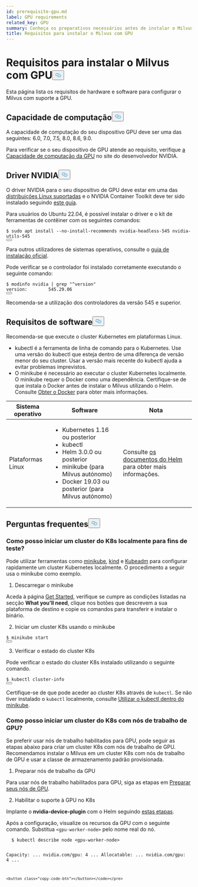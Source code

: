 ```yaml
---
id: prerequisite-gpu.md
label: GPU requirements
related_key: GPU
summary: Conheça os preparativos necessários antes de instalar o Milvus com GPU.
title: Requisitos para instalar o Milvus com GPU
---
```

<h1 id="Requirements-for-Installing-Milvus-with-GPU" class="common-anchor-header">Requisitos para instalar o Milvus com GPU<button data-href="#Requirements-for-Installing-Milvus-with-GPU" class="anchor-icon" translate="no">
      <svg translate="no"
        aria-hidden="true"
        focusable="false"
        height="20"
        version="1.1"
        viewBox="0 0 16 16"
        width="16"
      >
        <path
          fill="#0092E4"
          fill-rule="evenodd"
          d="M4 9h1v1H4c-1.5 0-3-1.69-3-3.5S2.55 3 4 3h4c1.45 0 3 1.69 3 3.5 0 1.41-.91 2.72-2 3.25V8.59c.58-.45 1-1.27 1-2.09C10 5.22 8.98 4 8 4H4c-.98 0-2 1.22-2 2.5S3 9 4 9zm9-3h-1v1h1c1 0 2 1.22 2 2.5S13.98 12 13 12H9c-.98 0-2-1.22-2-2.5 0-.83.42-1.64 1-2.09V6.25c-1.09.53-2 1.84-2 3.25C6 11.31 7.55 13 9 13h4c1.45 0 3-1.69 3-3.5S14.5 6 13 6z"
        ></path>
      </svg>
    </button></h1><p>Esta página lista os requisitos de hardware e software para configurar o Milvus com suporte a GPU.</p>
<h2 id="Compute-capability" class="common-anchor-header">Capacidade de computação<button data-href="#Compute-capability" class="anchor-icon" translate="no">
      <svg translate="no"
        aria-hidden="true"
        focusable="false"
        height="20"
        version="1.1"
        viewBox="0 0 16 16"
        width="16"
      >
        <path
          fill="#0092E4"
          fill-rule="evenodd"
          d="M4 9h1v1H4c-1.5 0-3-1.69-3-3.5S2.55 3 4 3h4c1.45 0 3 1.69 3 3.5 0 1.41-.91 2.72-2 3.25V8.59c.58-.45 1-1.27 1-2.09C10 5.22 8.98 4 8 4H4c-.98 0-2 1.22-2 2.5S3 9 4 9zm9-3h-1v1h1c1 0 2 1.22 2 2.5S13.98 12 13 12H9c-.98 0-2-1.22-2-2.5 0-.83.42-1.64 1-2.09V6.25c-1.09.53-2 1.84-2 3.25C6 11.31 7.55 13 9 13h4c1.45 0 3-1.69 3-3.5S14.5 6 13 6z"
        ></path>
      </svg>
    </button></h2><p>A capacidade de computação do seu dispositivo GPU deve ser uma das seguintes: 6.0, 7.0, 7.5, 8.0, 8.6, 9.0.</p>
<p>Para verificar se o seu dispositivo de GPU atende ao requisito, verifique <a href="https://developer.nvidia.com/cuda-gpus">a Capacidade de computação da GPU</a> no site do desenvolvedor NVIDIA.</p>
<h2 id="NVIDIA-driver" class="common-anchor-header">Driver NVIDIA<button data-href="#NVIDIA-driver" class="anchor-icon" translate="no">
      <svg translate="no"
        aria-hidden="true"
        focusable="false"
        height="20"
        version="1.1"
        viewBox="0 0 16 16"
        width="16"
      >
        <path
          fill="#0092E4"
          fill-rule="evenodd"
          d="M4 9h1v1H4c-1.5 0-3-1.69-3-3.5S2.55 3 4 3h4c1.45 0 3 1.69 3 3.5 0 1.41-.91 2.72-2 3.25V8.59c.58-.45 1-1.27 1-2.09C10 5.22 8.98 4 8 4H4c-.98 0-2 1.22-2 2.5S3 9 4 9zm9-3h-1v1h1c1 0 2 1.22 2 2.5S13.98 12 13 12H9c-.98 0-2-1.22-2-2.5 0-.83.42-1.64 1-2.09V6.25c-1.09.53-2 1.84-2 3.25C6 11.31 7.55 13 9 13h4c1.45 0 3-1.69 3-3.5S14.5 6 13 6z"
        ></path>
      </svg>
    </button></h2><p>O driver NVIDIA para o seu dispositivo de GPU deve estar em uma das <a href="https://docs.nvidia.com/datacenter/cloud-native/container-toolkit/latest/install-guide.html#linux-distributions">distribuições Linux suportadas</a> e o NVIDIA Container Toolkit deve ter sido instalado seguindo <a href="https://docs.nvidia.com/datacenter/cloud-native/container-toolkit/latest/install-guide.html">este guia</a>.</p>
<p>Para usuários do Ubuntu 22.04, é possível instalar o driver e o kit de ferramentas de contêiner com os seguintes comandos:</p>
<pre><code translate="no" class="language-shell"><span class="hljs-meta prompt_">$ </span><span class="language-bash"><span class="hljs-built_in">sudo</span> apt install --no-install-recommends nvidia-headless-545 nvidia-utils-545</span>
<button class="copy-code-btn"></button></code></pre>
<p>Para outros utilizadores de sistemas operativos, consulte o <a href="https://docs.nvidia.com/datacenter/cloud-native/container-toolkit/install-guide.html#installing-on-ubuntu-and-debian">guia de instalação oficial</a>.</p>
<p>Pode verificar se o controlador foi instalado corretamente executando o seguinte comando:</p>
<pre><code translate="no" class="language-shell"><span class="hljs-meta prompt_">$ </span><span class="language-bash">modinfo nvidia | grep <span class="hljs-string">&quot;^version&quot;</span></span>
version:        545.29.06
<button class="copy-code-btn"></button></code></pre>
<p>Recomenda-se a utilização dos controladores da versão 545 e superior.</p>
<h2 id="Software-requirements" class="common-anchor-header">Requisitos de software<button data-href="#Software-requirements" class="anchor-icon" translate="no">
      <svg translate="no"
        aria-hidden="true"
        focusable="false"
        height="20"
        version="1.1"
        viewBox="0 0 16 16"
        width="16"
      >
        <path
          fill="#0092E4"
          fill-rule="evenodd"
          d="M4 9h1v1H4c-1.5 0-3-1.69-3-3.5S2.55 3 4 3h4c1.45 0 3 1.69 3 3.5 0 1.41-.91 2.72-2 3.25V8.59c.58-.45 1-1.27 1-2.09C10 5.22 8.98 4 8 4H4c-.98 0-2 1.22-2 2.5S3 9 4 9zm9-3h-1v1h1c1 0 2 1.22 2 2.5S13.98 12 13 12H9c-.98 0-2-1.22-2-2.5 0-.83.42-1.64 1-2.09V6.25c-1.09.53-2 1.84-2 3.25C6 11.31 7.55 13 9 13h4c1.45 0 3-1.69 3-3.5S14.5 6 13 6z"
        ></path>
      </svg>
    </button></h2><p>Recomenda-se que execute o cluster Kubernetes em plataformas Linux.</p>
<ul>
<li>kubectl é a ferramenta de linha de comando para o Kubernetes. Use uma versão do kubectl que esteja dentro de uma diferença de versão menor do seu cluster. Usar a versão mais recente do kubectl ajuda a evitar problemas imprevistos.</li>
<li>O minikube é necessário ao executar o cluster Kubernetes localmente. O minikube requer o Docker como uma dependência. Certifique-se de que instala o Docker antes de instalar o Milvus utilizando o Helm. Consulte <a href="https://docs.docker.com/get-docker">Obter o Docker</a> para obter mais informações.</li>
</ul>
<table>
<thead>
<tr><th>Sistema operativo</th><th>Software</th><th>Nota</th></tr>
</thead>
<tbody>
<tr><td>Plataformas Linux</td><td><ul><li>Kubernetes 1.16 ou posterior</li><li>kubectl</li><li>Helm 3.0.0 ou posterior</li><li>minikube (para Milvus autónomo)</li><li>Docker 19.03 ou posterior (para Milvus autónomo)</li></ul></td><td>Consulte <a href="https://helm.sh/docs/">os documentos do Helm</a> para obter mais informações.</td></tr>
</tbody>
</table>
<h2 id="FAQs" class="common-anchor-header">Perguntas frequentes<button data-href="#FAQs" class="anchor-icon" translate="no">
      <svg translate="no"
        aria-hidden="true"
        focusable="false"
        height="20"
        version="1.1"
        viewBox="0 0 16 16"
        width="16"
      >
        <path
          fill="#0092E4"
          fill-rule="evenodd"
          d="M4 9h1v1H4c-1.5 0-3-1.69-3-3.5S2.55 3 4 3h4c1.45 0 3 1.69 3 3.5 0 1.41-.91 2.72-2 3.25V8.59c.58-.45 1-1.27 1-2.09C10 5.22 8.98 4 8 4H4c-.98 0-2 1.22-2 2.5S3 9 4 9zm9-3h-1v1h1c1 0 2 1.22 2 2.5S13.98 12 13 12H9c-.98 0-2-1.22-2-2.5 0-.83.42-1.64 1-2.09V6.25c-1.09.53-2 1.84-2 3.25C6 11.31 7.55 13 9 13h4c1.45 0 3-1.69 3-3.5S14.5 6 13 6z"
        ></path>
      </svg>
    </button></h2><h3 id="How-can-I-start-a-K8s-cluster-locally-for-test-purposes" class="common-anchor-header">Como posso iniciar um cluster do K8s localmente para fins de teste?</h3><p>Pode utilizar ferramentas como <a href="https://minikube.sigs.k8s.io/docs/">minikube</a>, <a href="https://kind.sigs.k8s.io/">kind</a> e <a href="https://kubernetes.io/docs/reference/setup-tools/kubeadm/">Kubeadm</a> para configurar rapidamente um cluster Kubernetes localmente. O procedimento a seguir usa o minikube como exemplo.</p>
<ol>
<li>Descarregar o minikube</li>
</ol>
<p>Aceda à página <a href="https://minikube.sigs.k8s.io/docs/start/">Get Started</a>, verifique se cumpre as condições listadas na secção <strong>What you'll need</strong>, clique nos botões que descrevem a sua plataforma de destino e copie os comandos para transferir e instalar o binário.</p>
<ol start="2">
<li>Iniciar um cluster K8s usando o minikube</li>
</ol>
<pre><code translate="no" class="language-shell"><span class="hljs-meta prompt_">$ </span><span class="language-bash">minikube start</span>
<button class="copy-code-btn"></button></code></pre>
<ol start="3">
<li>Verificar o estado do cluster K8s</li>
</ol>
<p>Pode verificar o estado do cluster K8s instalado utilizando o seguinte comando.</p>
<pre><code translate="no" class="language-shell"><span class="hljs-meta prompt_">$ </span><span class="language-bash">kubectl cluster-info</span>
<button class="copy-code-btn"></button></code></pre>
<div class="alert note">
<p>Certifique-se de que pode aceder ao cluster K8s através de <code translate="no">kubectl</code>. Se não tiver instalado o <code translate="no">kubectl</code> localmente, consulte <a href="https://minikube.sigs.k8s.io/docs/handbook/kubectl/">Utilizar o kubectl dentro do minikube</a>.</p>
</div>
<h3 id="How-can-I-start-a-K8s-cluster-with-GPU-worker-nodes" class="common-anchor-header">Como posso iniciar um cluster do K8s com nós de trabalho de GPU?</h3><p>Se preferir usar nós de trabalho habilitados para GPU, pode seguir as etapas abaixo para criar um cluster K8s com nós de trabalho de GPU. Recomendamos instalar o Milvus em um cluster K8s com nós de trabalho de GPU e usar a classe de armazenamento padrão provisionada.</p>
<ol>
<li>Preparar nós de trabalho da GPU</li>
</ol>
<p>Para usar nós de trabalho habilitados para GPU, siga as etapas em <a href="https://gitlab.com/nvidia/kubernetes/device-plugin/-/blob/main/README.md#preparing-your-gpu-nodes">Preparar seus nós de GPU</a>.</p>
<ol start="2">
<li>Habilitar o suporte à GPU no K8s</li>
</ol>
<p>Implante o <strong>nvidia-device-plugin</strong> com o Helm seguindo <a href="https://gitlab.com/nvidia/kubernetes/device-plugin/-/blob/main/README.md#deployment-via-helm">estas etapas</a>.</p>
<p>Após a configuração, visualize os recursos da GPU com o seguinte comando. Substitua <code translate="no">&lt;gpu-worker-node&gt;</code> pelo nome real do nó.</p>
<pre><code translate="no" class="language-shell"><span class="hljs-meta prompt_">  $ </span><span class="language-bash">kubectl describe node &lt;gpu-worker-node&gt;</span>

  Capacity:
  ...
  nvidia.com/gpu:     4
  ...
  Allocatable:
  ...
  nvidia.com/gpu:     4
  ...
  ```  
<button class="copy-code-btn"></button></code></pre>
